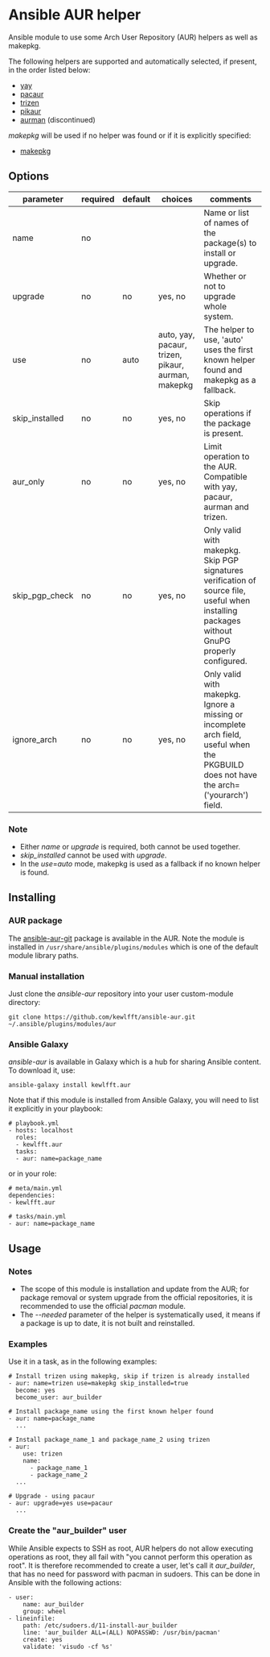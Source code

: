 # Ansible AUR helper
Ansible module to use some Arch User Repository (AUR) helpers as well as makepkg.

The following helpers are supported and automatically selected, if present, in the order listed below:
- [yay](https://github.com/Jguer/yay)
- [pacaur](https://github.com/E5ten/pacaur)
- [trizen](https://github.com/trizen/trizen)
- [pikaur](https://github.com/actionless/pikaur)
- [aurman](https://github.com/polygamma/aurman) (discontinued)

*makepkg* will be used if no helper was found or if it is explicitly specified:
- [makepkg](https://wiki.archlinux.org/index.php/makepkg)

## Options
|parameter      |required |default |choices                                            |comments|
|---            |---      |---     |---                                                |---|
|name           |no       |        |                                                   |Name or list of names of the package(s) to install or upgrade.|
|upgrade        |no       |no      |yes, no                                            |Whether or not to upgrade whole system.|
|use            |no       |auto    |auto, yay, pacaur, trizen, pikaur, aurman, makepkg |The helper to use, 'auto' uses the first known helper found and makepkg as a fallback.|
|skip_installed |no       |no      |yes, no                                            |Skip operations if the package is present.|
|aur_only       |no       |no      |yes, no                                            |Limit operation to the AUR. Compatible with yay, pacaur, aurman and trizen.|
|skip_pgp_check |no       |no      |yes, no                                            |Only valid with makepkg. Skip PGP signatures verification of source file, useful when installing packages without GnuPG properly configured.|
|ignore_arch    |no       |no      |yes, no                                            |Only valid with makepkg. Ignore a missing or incomplete arch field, useful when the PKGBUILD does not have the arch=('yourarch') field.|

### Note
* Either *name* or *upgrade* is required, both cannot be used together.
* *skip_installed* cannot be used with *upgrade*.
* In the *use*=*auto* mode, makepkg is used as a fallback if no known helper is found.

## Installing
### AUR package
The [ansible-aur-git](https://aur.archlinux.org/packages/ansible-aur-git) package is available in the AUR.
Note the module is installed in `/usr/share/ansible/plugins/modules` which is one of the default module library paths.

### Manual installation
Just clone the *ansible-aur* repository into your user custom-module directory:
```
git clone https://github.com/kewlfft/ansible-aur.git ~/.ansible/plugins/modules/aur
```

### Ansible Galaxy
*ansible-aur* is available in Galaxy which is a hub for sharing Ansible content. To download it, use:
```
ansible-galaxy install kewlfft.aur
```

Note that if this module is installed from Ansible Galaxy, you will need to list it explicitly in your playbook:
```
# playbook.yml
- hosts: localhost
  roles:
  - kewlfft.aur
  tasks:
  - aur: name=package_name
```

or in your role:
```
# meta/main.yml
dependencies:
- kewlfft.aur
```

```
# tasks/main.yml
- aur: name=package_name
```

## Usage
### Notes
* The scope of this module is installation and update from the AUR; for package removal or system upgrade from the official repositories, it is recommended to use the official *pacman* module.
* The *--needed* parameter of the helper is systematically used, it means if a package is up to date, it is not built and reinstalled.

### Examples
Use it in a task, as in the following examples:
```
# Install trizen using makepkg, skip if trizen is already installed
- aur: name=trizen use=makepkg skip_installed=true
  become: yes
  become_user: aur_builder

# Install package_name using the first known helper found
- aur: name=package_name
  ...

# Install package_name_1 and package_name_2 using trizen
- aur:
    use: trizen
    name:
      - package_name_1
      - package_name_2
  ...

# Upgrade - using pacaur
- aur: upgrade=yes use=pacaur
  ...
```

### Create the "aur_builder" user
While Ansible expects to SSH as root, AUR helpers do not allow executing operations as root, they all fail with "you cannot perform this operation as root". It is therefore recommended to create a user, let's call it *aur_builder*, that has no need for password with pacman in sudoers.
This can be done in Ansible with the following actions:
```
- user:
    name: aur_builder
    group: wheel
- lineinfile:
    path: /etc/sudoers.d/11-install-aur_builder
    line: 'aur_builder ALL=(ALL) NOPASSWD: /usr/bin/pacman'
    create: yes
    validate: 'visudo -cf %s'
```

